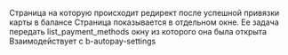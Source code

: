 Страница на которую происходит редирект после успешной привязки карты в балансе
Страница показывается в отдельном окне. Ее задача передать list_payment_methods окну из которого она была открыта
Взаимодействует с b-autopay-settings
